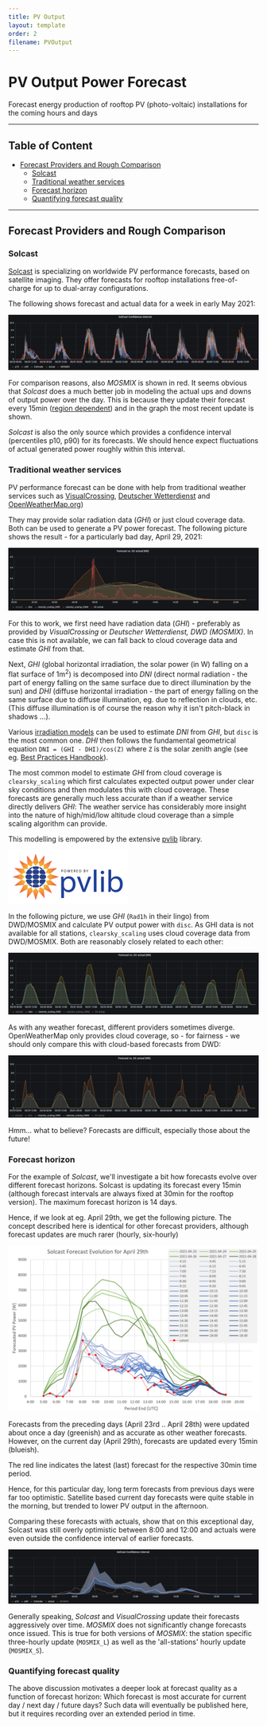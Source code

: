 ```yaml
---
title: PV Output
layout: template
order: 2
filename: PVOutput
--- 
```


# PV Output Power Forecast
Forecast energy production of rooftop PV (photo-voltaic) installations for the coming hours and days
 
----------- 
## Table of Content

  - [Forecast Providers and Rough Comparison](#forecast-providers-and-rough-comparison)
    - [Solcast](#solcast)
    - [Traditional weather services](#traditional-weather-services)
    - [Forecast horizon](#forecast-horizon)
    - [Quantifying forecast quality](#quantifying-forecast-quality)

-----------

## Forecast Providers and Rough Comparison

### Solcast

[Solcast](https://solcast.com/) is specializing on worldwide PV performance forecasts, based on satellite imaging. They offer forecasts for rooftop installations free-of-charge for up to dual-array configurations.

The following shows forecast and actual data for a week in early May 2021:

<img src="pictures/SolCast_8days.png">

For comparison reasons, also _MOSMIX_ is shown in red. It seems obvious that _Solcast_ does a much better job in modeling the actual ups and downs of output power over the day. This is because they update their forecast every 15min ([region dependent](https://solcast.com/live-and-forecast)) and in the graph the most recent update is shown.

_Solcast_ is also the only source which provides a confidence interval (percentiles p10, p90) for its forecasts. We should hence expect fluctuations of actual generated power roughly within this interval.

### Traditional weather services

PV performance forecast can be done with help from traditional weather services such as [VisualCrossing](https://www.visualcrossing.com/), [Deutscher Wetterdienst](https://www.dwd.de/DE/leistungen/met_verfahren_mosmix/) and [OpenWeatherMap.org](https://openweathermap.org/)) 

They may provide solar radiation data (_GHI_) or just cloud coverage data. Both can be used to generate a PV power forecast. The following picture shows the result - for a particularly bad day, April 29, 2021:

<img src="pictures/Others_April29.png">

For this to work, we first need have radiation data (_GHI_) - preferably as provided by _VisualCrossing_ or _Deutscher Wetterdienst, DWD (MOSMIX)_. In case this is not available, we can fall back to cloud coverage data and estimate _GHI_ from that. 

Next, _GHI_ (global horizontal irradiation, the solar power (in W) falling on a flat surface of 1m<sup>2</sup>) is decomposed into _DNI_ (direct normal radiation - the part of energy falling on the same surface due to direct illumination by the sun) and _DHI_ (diffuse horizontal irradiation - the part of energy falling on the same surface due to diffuse illumination, eg. due to reflection in clouds, etc. (This diffuse illumination is of course the reason why it isn't pitch-black in shadows ...).

Various [irradiation models](README#convert-weather-data-to-irradiation-data) can be used to estimate _DNI_ from _GHI_, but `disc` is the most common one. _DHI_ then follows the fundamental geometrical equation `DNI = (GHI - DHI)/cos(Z)` where `Z` is the solar zenith angle (see eg. [Best Practices Handbook](https://www.nrel.gov/docs/fy15osti/63112.pdf)). 

The most common model to estimate _GHI_ from cloud coverage is `clearsky_scaling` which first calculates expected output power under clear sky conditions and then modulates this with cloud coverage. These forecasts are generally much less accurate than if a weather service directly delivers _GHI_: The weather service has considerably more insight into the nature of high/mid/low altitude cloud coverage than a simple scaling algorithm can provide.

This modelling is empowered by the extensive [pvlib](https://pvlib-python.readthedocs.io/en/stable/) library.

<a href="https://pvlib-python.readthedocs.io/en/stable/">
   <img style="margin-left:0" src="pictures/pvlib_powered_logo_horiz.png">
</a>

In the following picture, we use _GHI_ (`Rad1h` in their lingo) from DWD/MOSMIX and calculate PV output power with `disc`. As GHI data is not available for all stations, `clearsky_scaling` uses cloud coverage data from DWD/MOSMIX. Both are reasonably closely related to each other:

<img src="pictures/Disc_vs_Cloud.png">

As with any weather forecast, different providers sometimes diverge. OpenWeatherMap only provides cloud coverage, so - for fairness - we should only compare this with cloud-based forecasts from DWD:

<img src="pictures/DWD_OWM.png">

Hmm... what to believe? Forecasts are difficult, especially those about the future!


### Forecast horizon

For the example of _Solcast_, we'll investigate a bit how forecasts evolve over different forecast horizons. Solcast is updating its forecast every 15min (although forecast intervals are always fixed at 30min for the rooftop version). The maximum forecast horizon is 14 days.

Hence, if we look at eg. April 29th, we get the following picture. The concept described here is identical for other forecast providers, although forecast updates are much rarer (hourly, six-hourly)

<img src="pictures/SolCast_Apr29_Development.png">

Forecasts from the preceding days (April 23rd .. April 28th) were updated about once a day (greenish) and as accurate as other weather forecasts. However, on the current day (April 29th), forecasts are updated every 15min (blueish).

The red line indicates the latest (last) forecast for the respective 30min time period. 

Hence, for this particular day, long term forecasts from previous days were far too optimistic. Satellite based current day forecasts were quite stable in the morning, but trended to lower PV output in the afternoon.

Comparing these forecasts with actuals, show that on this exceptional day, Solcast was still overly optimistic between 8:00 and 12:00 and actuals were even outside the confidence interval of earlier forecasts.

<img src="pictures/SolCast_Apr29.png">

Generally speaking, _Solcast_ and _VisualCrossing_ update their forecasts aggressively over time. _MOSMIX_ does not significantly change forecasts once issued. This is true for both versions of _MOSMIX_: the station specific three-hourly update (`MOSMIX_L`) as well as the 'all-stations' hourly update (`MOSMIX_S`).

### Quantifying forecast quality

The above discussion motivates a deeper look at forecast quality as a function of forecast horizon: Which forecast is most accurate for current day / next day / future days? Such data will eventually be published here, but it requires recording over an extended period in time.
